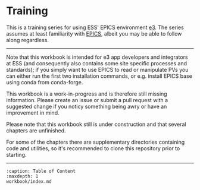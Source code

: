 # Training

This is a training series for using ESS' EPICS environment [e3](https://gitlab.esss.lu.se/e3/e3). The series assumes at least familiarity with [EPICS](https://epics-controls.org), albeit you may be able to follow along regardless.

---

Note that this workbook is intended for e3 app developers and integrators at ESS (and consequently also contains some site specific processes and standards); if you simply want to use EPICS to read or manipulate PVs you can either run the first two installation commands, or e.g. install EPICS base using conda from conda-forge.

This workbook is a work-in-progress and is therefore still missing information. Please create an issue or submit a pull request with a suggested change if you noticy something being awry or have an improvement in mind.

Please note that this workbook still is under construction and that several chapters are unfinished.

For some of the chapters there are supplementary directories containing code and utilities, so it's recommended to clone this repository prior to starting.

---

```{toctree}
:caption: Table of Content
:maxdepth: 1
workbook/index.md
```
